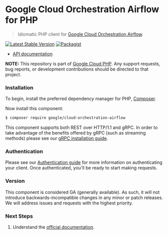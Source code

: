 # Google Cloud Orchestration Airflow for PHP

> Idiomatic PHP client for [Google Cloud Orchestration Airflow](https://cloud.google.com/composer).

[![Latest Stable Version](https://poser.pugx.org/google/cloud-orchestration-airflow/v/stable)](https://packagist.org/packages/google/cloud-orchestration-airflow) [![Packagist](https://img.shields.io/packagist/dm/google/cloud-orchestration-airflow.svg)](https://packagist.org/packages/google/cloud-orchestration-airflow)

* [API documentation](https://cloud.google.com/php/docs/reference/cloud-orchestration-airflow/latest)

**NOTE:** This repository is part of [Google Cloud PHP](https://github.com/googleapis/google-cloud-php). Any
support requests, bug reports, or development contributions should be directed to
that project.

### Installation

To begin, install the preferred dependency manager for PHP, [Composer](https://getcomposer.org/).

Now install this component:

```sh
$ composer require google/cloud-orchestration-airflow
```

This component supports both REST over HTTP/1.1 and gRPC. In order to take advantage of the benefits offered by gRPC (such as streaming methods)
please see our [gRPC installation guide](https://cloud.google.com/php/grpc).

### Authentication

Please see our [Authentication guide](https://github.com/googleapis/google-cloud-php/blob/main/AUTHENTICATION.md) for more information
on authenticating your client. Once authenticated, you'll be ready to start making requests.

### Version

This component is considered GA (generally available). As such, it will not introduce backwards-incompatible changes in
any minor or patch releases. We will address issues and requests with the highest priority.

### Next Steps

1. Understand the [official documentation](https://cloud.google.com/composer/docs).
